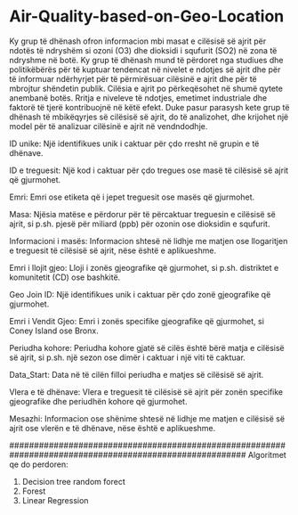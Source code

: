 # Air-Quality-based-on-Geo-Location

Ky grup të dhënash ofron informacion mbi masat e cilësisë së ajrit për ndotës të ndryshëm si ozoni (O3) dhe dioksidi i squfurit (SO2) në zona të ndryshme në botë.
Ky grup të dhënash mund të përdoret nga studiues dhe politikëbërës për të kuptuar tendencat në nivelet e ndotjes së ajrit dhe për të informuar ndërhyrjet për të përmirësuar cilësinë e ajrit dhe për të mbrojtur shëndetin publik. Cilësia e ajrit po përkeqësohet në shumë qytete anembanë botës. Rritja e niveleve të ndotjes,
emetimet industriale dhe faktorë të tjerë kontribuojnë në këtë efekt. Duke pasur parasysh kete grup të dhënash të mbikëqyrjes së cilësisë së ajrit, do të analizohet,  dhe krijohet një model për të analizuar cilësinë e ajrit në vendndodhje.

ID unike: Një identifikues unik i caktuar për çdo rresht në grupin e të dhënave.

ID e treguesit: Një kod i caktuar për çdo tregues ose masë të cilësisë së ajrit që gjurmohet.

Emri: Emri ose etiketa që i jepet treguesit ose masës që gjurmohet.

Masa: Njësia matëse e përdorur për të përcaktuar treguesin e cilësisë së ajrit, si p.sh. pjesë për miliard (ppb) për ozonin ose dioksidin e squfurit.

Informacioni i masës: Informacion shtesë në lidhje me matjen ose llogaritjen e treguesit të cilësisë së ajrit, nëse është e aplikueshme.

Emri i llojit gjeo: Lloji i zonës gjeografike që gjurmohet, si p.sh. distriktet e komunitetit (CD) ose bashkitë.

Geo Join ID: Një identifikues unik i caktuar për çdo zonë gjeografike që gjurmohet.

Emri i Vendit Gjeo: Emri i zonës specifike gjeografike që gjurmohet, si Coney Island ose Bronx.

Periudha kohore: Periudha kohore gjatë së cilës është bërë matja e cilësisë së ajrit, si p.sh. një sezon ose dimër i caktuar i një viti të caktuar.

Data_Start: Data në të cilën filloi periudha e matjes së cilësisë së ajrit.

Vlera e të dhënave: Vlera e treguesit të cilësisë së ajrit për zonën specifike gjeografike dhe periudhën kohore që gjurmohet.

Mesazhi: Informacion ose shënime shtesë në lidhje me matjen e cilësisë së ajrit ose vlerën e të dhënave, nëse është e aplikueshme.

########################################################################################################
Algoritmet qe do perdoren:
1. Decision tree random forect
2. Forest
3. Linear Regression
